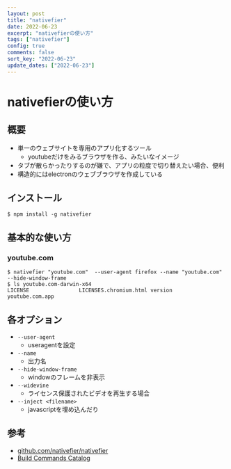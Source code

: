 ```yaml
---
layout: post
title: "nativefier"
date: 2022-06-23
excerpt: "nativefierの使い方"
tags: ["nativefier"]
config: true
comments: false
sort_key: "2022-06-23"
update_dates: ["2022-06-23"]
---
```


# nativefierの使い方

## 概要
 - 単一のウェブサイトを専用のアプリ化するツール
   - youtubeだけをみるブラウザを作る、みたいなイメージ
 - タブが散らかったりするのが嫌で、アプリの粒度で切り替えたい場合、便利
 - 構造的にはelectronのウェブブラウザを作成している

## インストール
 
```console
$ npm install -g nativefier
```

## 基本的な使い方

### youtube.com

```console
$ nativefier "youtube.com"  --user-agent firefox --name "youtube.com" --hide-window-frame
$ ls youtube.com-darwin-x64
LICENSE                LICENSES.chromium.html version                youtube.com.app
```

## 各オプション
 - `--user-agent`
   - useragentを設定
 - `--name`
   - 出力名
 - `--hide-window-frame`
   - windowのフレームを非表示
 - `--widevine`
   - ライセンス保護されたビデオを再生する場合
 - `--inject <filename>`
   - javascriptを埋め込んだり

## 参考
 - [github.com/nativefier/nativefier](https://github.com/nativefier/nativefier)
 - [Build Commands Catalog](https://github.com/nativefier/nativefier/blob/master/CATALOG.md)
